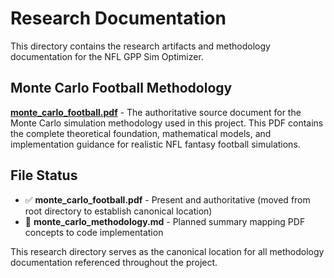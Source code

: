 # Research Documentation

This directory contains the research artifacts and methodology documentation for the NFL GPP Sim Optimizer.

## Monte Carlo Football Methodology

**[monte_carlo_football.pdf](monte_carlo_football.pdf)** - The authoritative source document for the Monte Carlo simulation methodology used in this project. This PDF contains the complete theoretical foundation, mathematical models, and implementation guidance for realistic NFL fantasy football simulations.

## File Status

- ✅ **monte_carlo_football.pdf** - Present and authoritative (moved from root directory to establish canonical location)
- 🔄 **monte_carlo_methodology.md** - Planned summary mapping PDF concepts to code implementation

This research directory serves as the canonical location for all methodology documentation referenced throughout the project.